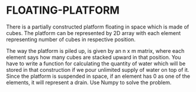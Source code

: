 # FLOATING-PLATFORM
There is a partially constructed platform floating in space which is made of cubes. The
platform can be represented by 2D array with each element representing number of
cubes in respective position.

The way the platform is piled up, is given by an n x m matrix, where each element says
how many cubes are stacked upward in that position. You have to write a function for
calculating the quantity of water which will be stored in that construction if we pour
unlimited supply of water on top of it. Since the platform is suspended in space, if an
element has 0 as one of the elements, it will represent a drain. Use Numpy to solve the
problem.
